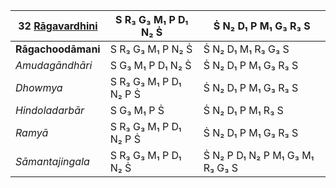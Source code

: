 | **32 [Rāgavardhini](https://en.wikipedia.org/wiki/Ragavardhini "Ragavardhini")** | S R₃ G₃ M₁ P D₁ N₂ Ṡ   | Ṡ N₂ D₁ P M₁ G₃ R₃ S            |
| -------------------------------------------------------------------------------- | ---------------------- | ------------------------------- |
| **Rāgachoodāmani**                                                               | S R₃ G₃ M₁ P N₂ Ṡ      | Ṡ N₂ D₁ M₁ R₃ G₃ S              |
| _Amudagāndhāri_                                                                  | S G₃ M₁ P D₁ N₂ Ṡ      | Ṡ N₂ D₁ P M₁ G₃ R₃ S            |
| _Dhowmya_                                                                        | S R₃ G₃ M₁ P D₁ N₂ P Ṡ | Ṡ N₂ D₁ P M₁ G₃ R₃ S            |
| _Hindoladarbār_                                                                  | S G₃ M₁ P Ṡ            | Ṡ N₂ D₁ P M₁ R₃ S               |
| _Ramyā_                                                                          | S R₃ G₃ M₁ P D₁ N₂ P Ṡ | Ṡ N₂ D₁ P M₁ G₃ R₃ S            |
| _Sāmantajingala_                                                                 | S R₃ G₃ M₁ P D₁ N₂ Ṡ   | Ṡ N₂ P D₁ N₂ P M₁ G₃ M₁ R₃ G₃ S |